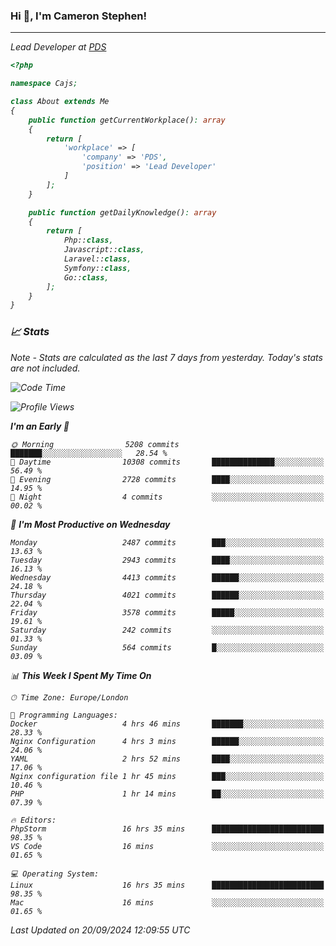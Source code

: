 ### Hi 👋, I'm Cameron Stephen!
<hr>
<p><em>Lead Developer at <a href="https://prindatasolutions.co.uk">PDS</a></p>


```php
<?php

namespace Cajs;

class About extends Me
{
    public function getCurrentWorkplace(): array
    {
        return [
            'workplace' => [
                'company' => 'PDS',
                'position' => 'Lead Developer'
            ]
        ];
    }

    public function getDailyKnowledge(): array
    {
        return [
            Php::class,
            Javascript::class,
            Laravel::class,
            Symfony::class,
            Go::class,
        ];
    }
}
```

### 📈 Stats
<p><em>Note - Stats are calculated as the last 7 days from yesterday. Today's stats are not included.</em></p>


<!--START_SECTION:waka-->
![Code Time](http://img.shields.io/badge/Code%20Time-3%2C956%20hrs%2036%20mins-blue)

![Profile Views](http://img.shields.io/badge/Profile%20Views-4-blue)

**I'm an Early 🐤** 

```text
🌞 Morning                5208 commits        ███████░░░░░░░░░░░░░░░░░░   28.54 % 
🌆 Daytime                10308 commits       ██████████████░░░░░░░░░░░   56.49 % 
🌃 Evening                2728 commits        ████░░░░░░░░░░░░░░░░░░░░░   14.95 % 
🌙 Night                  4 commits           ░░░░░░░░░░░░░░░░░░░░░░░░░   00.02 % 
```
📅 **I'm Most Productive on Wednesday** 

```text
Monday                   2487 commits        ███░░░░░░░░░░░░░░░░░░░░░░   13.63 % 
Tuesday                  2943 commits        ████░░░░░░░░░░░░░░░░░░░░░   16.13 % 
Wednesday                4413 commits        ██████░░░░░░░░░░░░░░░░░░░   24.18 % 
Thursday                 4021 commits        ██████░░░░░░░░░░░░░░░░░░░   22.04 % 
Friday                   3578 commits        █████░░░░░░░░░░░░░░░░░░░░   19.61 % 
Saturday                 242 commits         ░░░░░░░░░░░░░░░░░░░░░░░░░   01.33 % 
Sunday                   564 commits         █░░░░░░░░░░░░░░░░░░░░░░░░   03.09 % 
```


📊 **This Week I Spent My Time On** 

```text
🕑︎ Time Zone: Europe/London

💬 Programming Languages: 
Docker                   4 hrs 46 mins       ███████░░░░░░░░░░░░░░░░░░   28.33 % 
Nginx Configuration      4 hrs 3 mins        ██████░░░░░░░░░░░░░░░░░░░   24.06 % 
YAML                     2 hrs 52 mins       ████░░░░░░░░░░░░░░░░░░░░░   17.06 % 
Nginx configuration file 1 hr 45 mins        ███░░░░░░░░░░░░░░░░░░░░░░   10.46 % 
PHP                      1 hr 14 mins        ██░░░░░░░░░░░░░░░░░░░░░░░   07.39 % 

🔥 Editors: 
PhpStorm                 16 hrs 35 mins      █████████████████████████   98.35 % 
VS Code                  16 mins             ░░░░░░░░░░░░░░░░░░░░░░░░░   01.65 % 

💻 Operating System: 
Linux                    16 hrs 35 mins      █████████████████████████   98.35 % 
Mac                      16 mins             ░░░░░░░░░░░░░░░░░░░░░░░░░   01.65 % 
```


 Last Updated on 20/09/2024 12:09:55 UTC
<!--END_SECTION:waka-->
